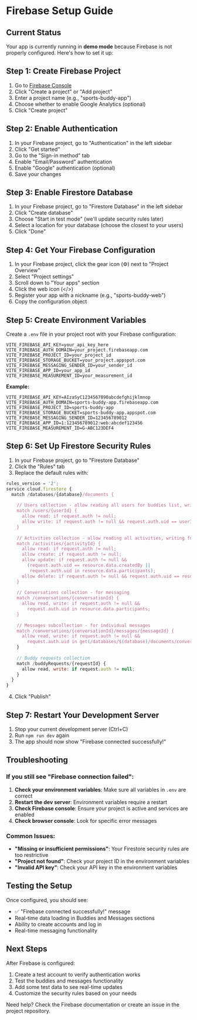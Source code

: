 # Firebase Setup Guide

## Current Status
Your app is currently running in **demo mode** because Firebase is not properly configured. Here's how to set it up:

## Step 1: Create Firebase Project

1. Go to [Firebase Console](https://console.firebase.google.com/)
2. Click "Create a project" or "Add project"
3. Enter a project name (e.g., "sports-buddy-app")
4. Choose whether to enable Google Analytics (optional)
5. Click "Create project"

## Step 2: Enable Authentication

1. In your Firebase project, go to "Authentication" in the left sidebar
2. Click "Get started"
3. Go to the "Sign-in method" tab
4. Enable "Email/Password" authentication
5. Enable "Google" authentication (optional)
6. Save your changes

## Step 3: Enable Firestore Database

1. In your Firebase project, go to "Firestore Database" in the left sidebar
2. Click "Create database"
3. Choose "Start in test mode" (we'll update security rules later)
4. Select a location for your database (choose the closest to your users)
5. Click "Done"

## Step 4: Get Your Firebase Configuration

1. In your Firebase project, click the gear icon (⚙️) next to "Project Overview"
2. Select "Project settings"
3. Scroll down to "Your apps" section
4. Click the web icon (</>)
5. Register your app with a nickname (e.g., "sports-buddy-web")
6. Copy the configuration object

## Step 5: Create Environment Variables

Create a `.env` file in your project root with your Firebase configuration:

```env
VITE_FIREBASE_API_KEY=your_api_key_here
VITE_FIREBASE_AUTH_DOMAIN=your_project.firebaseapp.com
VITE_FIREBASE_PROJECT_ID=your_project_id
VITE_FIREBASE_STORAGE_BUCKET=your_project.appspot.com
VITE_FIREBASE_MESSAGING_SENDER_ID=your_sender_id
VITE_FIREBASE_APP_ID=your_app_id
VITE_FIREBASE_MEASUREMENT_ID=your_measurement_id
```

**Example:**
```env
VITE_FIREBASE_API_KEY=AIzaSyC1234567890abcdefghijklmnop
VITE_FIREBASE_AUTH_DOMAIN=sports-buddy-app.firebaseapp.com
VITE_FIREBASE_PROJECT_ID=sports-buddy-app
VITE_FIREBASE_STORAGE_BUCKET=sports-buddy-app.appspot.com
VITE_FIREBASE_MESSAGING_SENDER_ID=123456789012
VITE_FIREBASE_APP_ID=1:123456789012:web:abcdef123456
VITE_FIREBASE_MEASUREMENT_ID=G-ABC123DEF4
```

## Step 6: Set Up Firestore Security Rules

1. In your Firebase project, go to "Firestore Database"
2. Click the "Rules" tab
3. Replace the default rules with:

```javascript
rules_version = '2';
service cloud.firestore {
  match /databases/{database}/documents {
    
    // Users collection - allow reading all users for buddies list, writing own profile
    match /users/{userId} {
      allow read: if request.auth != null;
      allow write: if request.auth != null && request.auth.uid == userId;
    }
    
    // Activities collection - allow reading all activities, writing for authenticated users
    match /activities/{activityId} {
      allow read: if request.auth != null;
      allow create: if request.auth != null;
      allow update: if request.auth != null && 
        (request.auth.uid == resource.data.createdBy || 
         request.auth.uid in resource.data.participants);
      allow delete: if request.auth != null && request.auth.uid == resource.data.createdBy;
    }
    
    // Conversations collection - for messaging
    match /conversations/{conversationId} {
      allow read, write: if request.auth != null && 
        request.auth.uid in resource.data.participants;
    }
    
    // Messages subcollection - for individual messages
    match /conversations/{conversationId}/messages/{messageId} {
      allow read, write: if request.auth != null && 
        request.auth.uid in get(/databases/$(database)/documents/conversations/$(conversationId)).data.participants;
    }
    
    // Buddy requests collection
    match /buddyRequests/{requestId} {
      allow read, write: if request.auth != null;
    }
  }
}
```

4. Click "Publish"

## Step 7: Restart Your Development Server

1. Stop your current development server (Ctrl+C)
2. Run `npm run dev` again
3. The app should now show "Firebase connected successfully!"

## Troubleshooting

### If you still see "Firebase connection failed":

1. **Check your environment variables**: Make sure all variables in `.env` are correct
2. **Restart the dev server**: Environment variables require a restart
3. **Check Firebase console**: Ensure your project is active and services are enabled
4. **Check browser console**: Look for specific error messages

### Common Issues:

- **"Missing or insufficient permissions"**: Your Firestore security rules are too restrictive
- **"Project not found"**: Check your project ID in the environment variables
- **"Invalid API key"**: Check your API key in the environment variables

## Testing the Setup

Once configured, you should see:
- ✅ "Firebase connected successfully!" message
- Real-time data loading in Buddies and Messages sections
- Ability to create accounts and log in
- Real-time messaging functionality

## Next Steps

After Firebase is configured:
1. Create a test account to verify authentication works
2. Test the buddies and messages functionality
3. Add some test data to see real-time updates
4. Customize the security rules based on your needs

Need help? Check the Firebase documentation or create an issue in the project repository. 